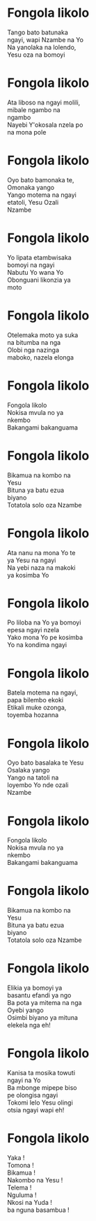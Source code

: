 # Fongola likolo  

Tango bato batunaka  
ngayi, wapi Nzambe na Yo  
Na yanolaka na lolendo,  
Yesu oza na bomoyi  

# Fongola likolo  

Ata liboso na ngayi molili,  
mibale ngambo na  
ngambo  
Nayebi Y'okosala nzela po  
na mona pole  

# Fongola likolo  

Oyo bato bamonaka te,  
Omonaka yango  
Yango motema na ngayi  
etatoli, Yesu Ozali  
Nzambe  

# Fongola likolo  

Yo lipata etambwisaka  
bomoyi na ngayi  
Nabutu Yo wana Yo  
Obonguani likonzia ya  
moto  

# Fongola likolo  

Otelemaka moto ya suka  
na bitumba na nga  
Olobi nga nazinga  
maboko, nazela elonga  

# Fongola likolo  

Fongola likolo  
Nokisa mvula no ya  
nkembo  
Bakangami bakanguama  

# Fongola likolo  

Bikamua na kombo na  
Yesu  
Bituna ya batu ezua  
biyano  
Totatola solo oza Nzambe  

# Fongola likolo  

Ata nanu na mona Yo te  
ya Yesu na ngayi  
Na yebi naza na makoki  
ya kosimba Yo  

# Fongola likolo  

Po liloba na Yo ya bomoyi  
epesa ngayi nzela  
Yako mona Yo pe kosimba  
Yo na kondima ngayi  

# Fongola likolo  

Batela motema na ngayi,  
papa bilembo ekoki  
Etikali muke ozonga,  
toyemba hozanna  

# Fongola likolo  

Oyo bato basalaka te Yesu  
Osalaka yango  
Yango na tatoli na  
loyembo Yo nde ozali  
Nzambe  

# Fongola likolo  

Fongola likolo  
Nokisa mvula no ya  
nkembo  
Bakangami bakanguama  

# Fongola likolo  

Bikamua na kombo na  
Yesu  
Bituna ya batu ezua  
biyano  
Totatola solo oza Nzambe  

# Fongola likolo  

Elikia ya bomoyi ya  
basantu efandi ya ngo  
Ba pota ya mitema na nga  
Oyebi yango  
Osimbi biyano ya mituna  
elekela nga eh!  

# Fongola likolo  

Kanisa ta mosika towuti  
ngayi na Yo  
Ba mbonge mipepe biso  
pe olongisa ngayi  
Tokomi lelo Yesu olingi  
otsia ngayi wapi eh!  

# Fongola likolo  

Yaka !  
Tomona !  
Bikamua !  
Nakombo na Yesu !  
Telema !  
Nguluma !  
Nkosi na Yuda !  
ba nguna basambua !  
